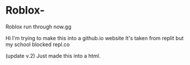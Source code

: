 # Roblox-
Roblox run through now.gg

Hi 
I'm trying to make this into a github.io website
It's taken from replit but my school blocked repl.co

(update v.2)
Just made this into a html. 
